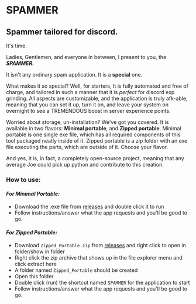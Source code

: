 # SPAMMER
## Spammer tailored for discord.

It's time.

Ladies, Gentlemen, and everyone in between, I present to you, the ***SPAMMER.***

It isn't any ordinary spam application. It is a **special** one.

What makes it so special? Well, for starters, It is fully automated and free of charge, and tailored in such a manner that it is *perfect* for discord exp grinding. All aspects are customizable, and the application is truly afk-able, meaning that you can set it up, turn it on, and leave your system on overnight to see a TREMENDOUS boost in server experience points.

Worried about storage, un-installation? We've got you covered. It is available in two flavors: **Minimal portable**, and **Zipped portable**. Minimal portable is one single exe file, which has all required components of this tool packaged neatly inside of it. Zipped portable is a zip folder with an exe file executing the parts, which are outside of it. Choose your flavor.

And yes, it is, in fact, a completely open-source project, meaning that any average Joe could pick up python and contribute to this creation.

### How to use:
#### *For Minimal Portable:*
- Download the .exe file from [releases](https://github.com/Stevenage9/SPAMMER/releases/) and double click it to run
- Follow instructions/answer what the app requests and you'll be good to go.

#### *For Zipped Portable:* 

 - Download `Zipped_Portable.zip` from [releases](https://github.com/Stevenage9/SPAMMER/releases/) and right click to open in folder/show in folder
 - Right click the zip archive that shows up in the file explorer menu and click extract here
 - A folder named `Zipped_Portable` should be created
 - Open this folder
 - Double click (run) the shortcut named `SPAMMER` for the application to start
 - Follow instructions/answer what the app requests and you'll be good to go.
